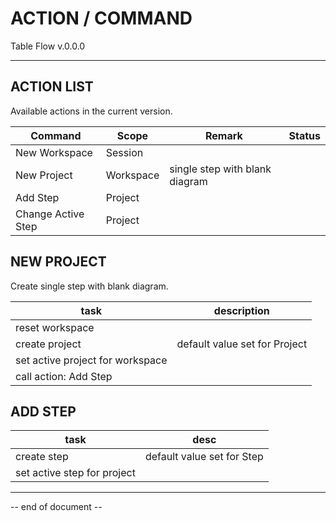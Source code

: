 # ACTION / COMMAND

Table Flow v.0.0.0

----

## ACTION LIST

Available actions in the current version.

| Command            | Scope     | Remark                         | Status |
| ------------------ | --------- | ------------------------------ | ------ |
| New Workspace      | Session   |                                |        |
| New Project        | Workspace | single step with blank diagram |        |
| Add Step           | Project   |                                |        |
| Change Active Step | Project   |                                |        |



## NEW PROJECT

Create single step with blank diagram.

| task                             | description                   |
| -------------------------------- | ----------------------------- |
| reset workspace                  |                               |
| create project                   | default value set for Project |
| set active project for workspace |                               |
| call action: Add Step            |                               |



## ADD STEP

| task                        | desc                       |
| --------------------------- | -------------------------- |
| create step                 | default value set for Step |
| set active step for project |                            |



----

-- end of document --